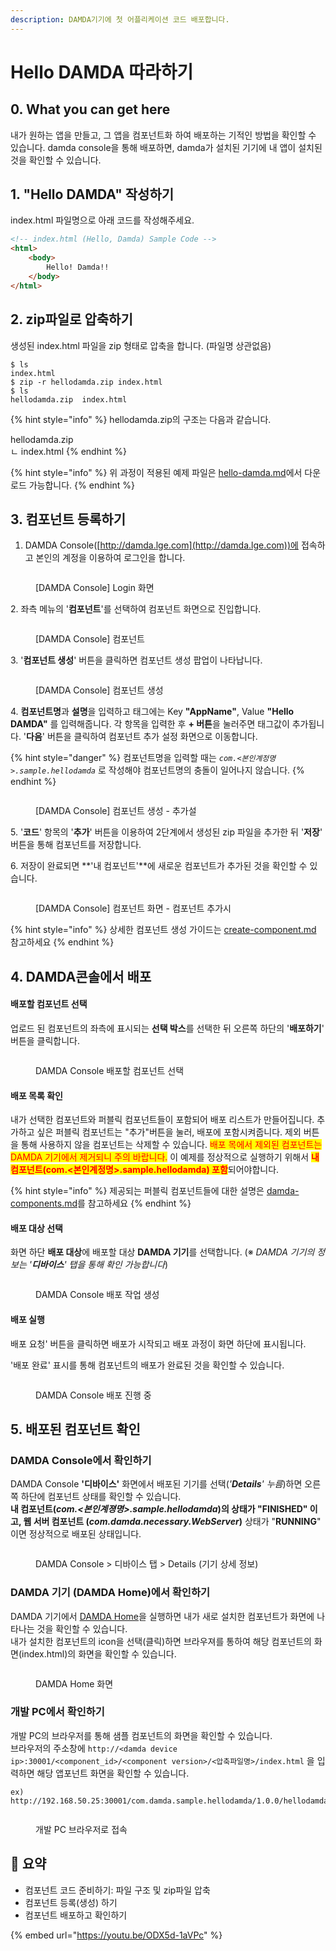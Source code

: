 ```yaml
---
description: DAMDA기기에 첫 어플리케이션 코드 배포합니다.
---
```


# Hello DAMDA 따라하기

## 0. What you can get here

내가 원하는 앱을 만들고, 그 앱을 컴포넌트화 하여 배포하는 기적인 방법을 확인할 수 있습니다. damda console을 통해 배포하면, damda가 설치된 기기에 내 앱이 설치된 것을 확인할 수 있습니다.

## 1. "Hello DAMDA" 작성하기

index.html 파일명으로 아래 코드를 작성해주세요.

```html
<!-- index.html (Hello, Damda) Sample Code -->
<html>
    <body>
        Hello! Damda!!
    </body>
</html>
```

## 2. zip파일로 압축하기

생성된 index.html 파일을 zip 형태로 압축을 합니다. (파일명 상관없음)

```
$ ls
index.html
$ zip -r hellodamda.zip index.html
$ ls
hellodamda.zip  index.html 
```

{% hint style="info" %}
hellodamda.zip의 구조는 다음과 같습니다.

hellodamda.zip\
ㄴ index.html
{% endhint %}

{% hint style="info" %}
위 과정이 적용된 예제 파일은 [hello-damda.md](../reference/samples/hello-damda.md "mention")에서 다운로드 가능합니다.
{% endhint %}

## 3. 컴포넌트 등록하기

1. DAMDA Console([http://damda.lge.com](http://damda.lge.com))에 접속하고 본인의 계정을 이용하여 로그인을 합니다.

<figure><img src="../.gitbook/assets/image (5) (1) (1).png" alt=""><figcaption><p>[DAMDA Console] Login 화면</p></figcaption></figure>

2\. 좌측 메뉴의 '**컴포넌트**'를 선택하여 컴포넌트 화면으로 진입합니다.

<figure><img src="../.gitbook/assets/image (9) (1) (1).png" alt=""><figcaption><p>[DAMDA Console] 컴포넌트</p></figcaption></figure>

3\. '**컴포넌트 생성**' 버튼을 클릭하면 컴포넌트 생성 팝업이 나타납니다.

<figure><img src="../.gitbook/assets/image (34) (2).png" alt=""><figcaption><p>[DAMDA Console] 컴포넌트 생성</p></figcaption></figure>

4\. **컴포넌트명**과 **설명**을 입력하고 태그에는 Key **"AppName"**, Value **"Hello DAMDA"** 를 입력해줍니다. 각 항목을 입력한 후 **+ 버튼**을 눌러주면 태그값이 추가됩니다. '**다음**' 버튼을 클릭하여 컴포넌트 추가 설정 화면으로 이동합니다.

{% hint style="danger" %}
컴포넌트명을 입력할 때는 _`com.<본인계정명>.sample.hellodamda`_ 로 작성해야 컴포넌트명의 충돌이 일어나지 않습니다.
{% endhint %}

<figure><img src="../.gitbook/assets/image (8) (1) (1).png" alt=""><figcaption><p>[DAMDA Console] 컴포넌트 생성 - 추가설</p></figcaption></figure>

5\. '**코드**' 항목의 '**추가**' 버튼을 이용하여 2단계에서 생성된 zip 파일을 추가한 뒤 '**저장**' 버튼을 통해 컴포넌트를 저장합니다.

6\. 저장이 완료되면 **'내 컴포넌트'**에 새로운 컴포넌트가 추가된 것을 확인할 수 있습니다.

<figure><img src="../.gitbook/assets/image (10) (2).png" alt=""><figcaption><p>[DAMDA Console] 컴포넌트 화면 - 컴포넌트 추가시</p></figcaption></figure>

{% hint style="info" %}
&#x20;상세한 컴포넌트 생성 가이드는 [create-component.md](../fundamentals/damda-cloud/manage-component/create-component.md "mention") 참고하세요
{% endhint %}

## 4. DAMDA콘솔에서 배포

#### 배포할 컴포넌트 선택

업로드 된 컴포넌트의 좌측에 표시되는 **선택 박스**를 선택한 뒤 오른쪽 하단의 '**배포하기**' 버튼을 클릭합니다.

<figure><img src="../.gitbook/assets/image (1) (1) (2).png" alt=""><figcaption><p>DAMDA Console 배포할 컴포넌트 선택</p></figcaption></figure>

#### 배포 목록 확인

내가 선택한 컴포넌트와 퍼블릭 컴포넌트들이 포함되어 배포 리스트가 만들어집니다. 추가하고 싶은 퍼블릭 컴포넌트는 "추가"버튼을 눌러, 배포에 포함시켜줍니다. 제외 버튼을 통해 사용하지 않을 컴포넌트는 삭제할 수 있습니다. <mark style="color:red;">배포 목에서 제외된 컴포넌트는 DAMDA 기기에서 제거되니 주의 바랍니다.</mark> 이 예제를 정상적으로 실행하기 위해서 <mark style="color:red;">**내 컴포넌트(com.<본인계정명>.sample.hellodamda) 포함**</mark>되어야합니다.

{% hint style="info" %}
제공되는 퍼블릭 컴포넌트들에 대한 설명은 [damda-components.md](../fundamentals/damda-cloud/manage-component/damda-components.md "mention")를 참고하세요
{% endhint %}

#### 배포 대상 선택

화면 하단 **배포 대상**에 배포할 대상 **DAMDA 기기**를 선택합니다. (※ _DAMDA 기기의 정보는 '**디바이스**' 탭을 통해 확인 가능합니다_)

<figure><img src="../.gitbook/assets/image (4) (3).png" alt=""><figcaption><p>DAMDA Console 배포 작업 생성</p></figcaption></figure>

#### 배포 실행

배포 요청' 버튼을 클릭하면 배포가 시작되고 배포 과정이 화면 하단에 표시됩니다.

'배포 완료' 표시를 통해 컴포넌트의 배포가 완료된 것을 확인할 수 있습니다.

<figure><img src="../.gitbook/assets/image (25).png" alt=""><figcaption><p>DAMDA Console 배포 진행 중</p></figcaption></figure>

## 5. 배포된 컴포넌트 확인

### DAMDA Console에서 확인하기

DAMDA Console **'디바이스'** 화면에서 배포된 기기를 선택(_'**Details**' 누름_)하면 오른쪽 하단에 컴포넌트 상태를 확인할 수 있습니다.\
**내 컴포넌트(**_**com.<본인계졍명>.sample.hellodamda**_**)의 상태가 "FINISHED" 이고, 웹 서버 컴포넌트 (**_**com.damda.necessary.WebServer**_**)** 상태가 "**RUNNING**" 이면 정상적으로 배포된 상태입니다.

<figure><img src="../.gitbook/assets/image (7) (3).png" alt=""><figcaption><p>DAMDA Console > 디바이스 탭 > Details (기기 상세 정보)</p></figcaption></figure>

### DAMDA 기기 (DAMDA Home)에서 확인하기

DAMDA 기기에서 [DAMDA Home](../fundamentals/damda-device/damda-home/)을 실행하면 내가 새로 설치한 컴포넌트가 화면에 나타나는 것을 확인할 수 있습니다. \
내가 설치한 컴포넌트의 icon을 선택(클릭)하면 브라우져를 통하여 해당 컴포넌트의 화면(index.html)의 화면을 확인할 수 있습니다.

<figure><img src="../.gitbook/assets/image (11) (5).png" alt=""><figcaption><p>DAMDA Home 화면</p></figcaption></figure>

### 개발 PC에서 확인하기

개발 PC의 브라우저를 통해 샘플 컴포넌트의 화면을 확인할 수 있습니다.\
브라우저의 주소창에 `http://<damda device ip>:30001/<component_id>/<component version>/<압축파일명>/index.html` 을 입력하면 해당 앱포넌트 화면을 확인할 수 있습니다.

```
ex) http://192.168.50.25:30001/com.damda.sample.hellodamda/1.0.0/hellodamda/index.html
```

<figure><img src="../.gitbook/assets/image (2) (4).png" alt=""><figcaption><p>개발 PC 브라우저로 접속</p></figcaption></figure>

## :pencil: 요약

* 컴포넌트 코드 준비하기: 파일 구조 및 zip파일 압축
* 컴포넌트 등록(생성) 하기
* 컴포넌트 배포하고 확인하기

{% embed url="https://youtu.be/ODX5d-1aVPc" %}
